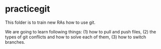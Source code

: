 # practicegit
This folder is to train new RAs how to use git. 

We are going to learn following things:
(1) how to pull and push files,
(2) the types of git conflicts and how to solve each of them,
(3) how to switch branches.
